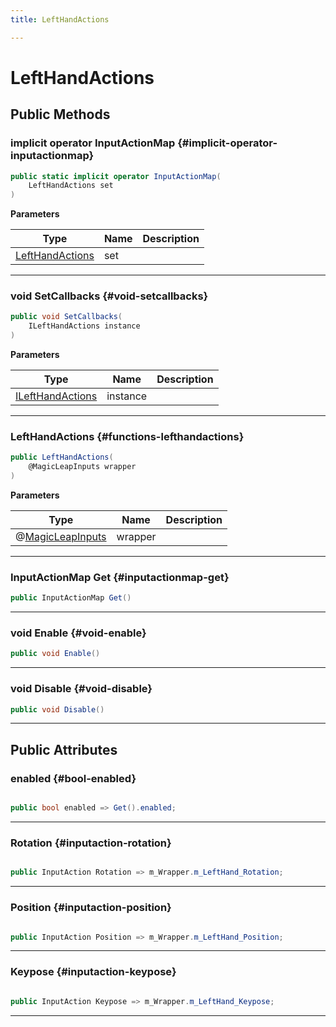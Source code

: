 ```yaml
---
title: LeftHandActions

---
```


# LeftHandActions










## Public Methods

### implicit operator InputActionMap {#implicit-operator-inputactionmap}

```csharp
public static implicit operator InputActionMap(
    LeftHandActions set
)
```


**Parameters**

| Type | Name  | Description  | 
|--|--|--|
| [LeftHandActions](/unity-api/api/Classes/MagicLeapInputs/MagicLeapInputs.LeftHandActions.md) |set||






-----------

### void SetCallbacks {#void-setcallbacks}

```csharp
public void SetCallbacks(
    ILeftHandActions instance
)
```


**Parameters**

| Type | Name  | Description  | 
|--|--|--|
| [ILeftHandActions](/unity-api/api/Classes/MagicLeapInputs/MagicLeapInputs.ILeftHandActions.md) |instance||






-----------

###  LeftHandActions {#functions-lefthandactions}

```csharp
public LeftHandActions(
    @MagicLeapInputs wrapper
)
```


**Parameters**

| Type | Name  | Description  | 
|--|--|--|
| @[MagicLeapInputs](/unity-api/api/Classes/MagicLeapInputs/MagicLeapInputs.md) |wrapper||






-----------

### InputActionMap Get {#inputactionmap-get}

```csharp
public InputActionMap Get()
```






-----------

### void Enable {#void-enable}

```csharp
public void Enable()
```






-----------

### void Disable {#void-disable}

```csharp
public void Disable()
```






-----------

## Public Attributes

### enabled {#bool-enabled}

```csharp

public bool enabled => Get().enabled;

```






-----------

### Rotation {#inputaction-rotation}

```csharp

public InputAction Rotation => m_Wrapper.m_LeftHand_Rotation;

```






-----------

### Position {#inputaction-position}

```csharp

public InputAction Position => m_Wrapper.m_LeftHand_Position;

```






-----------

### Keypose {#inputaction-keypose}

```csharp

public InputAction Keypose => m_Wrapper.m_LeftHand_Keypose;

```






-----------

